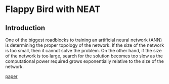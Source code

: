 # Flappy Bird with NEAT

## Introduction

One of the biggest roadblocks to training an artificial neural network (ANN)
is determining the proper topology of the network. If the size of the network
is too small, then it cannot solve the problem. On the other hand, if the size
of the network is too large, search for the solution becomes too slow as
the computational power required grows exponentially relative to the size
of the network.

[paper](http://nn.cs.utexas.edu/downloads/papers/stanley.ec02.pdf)